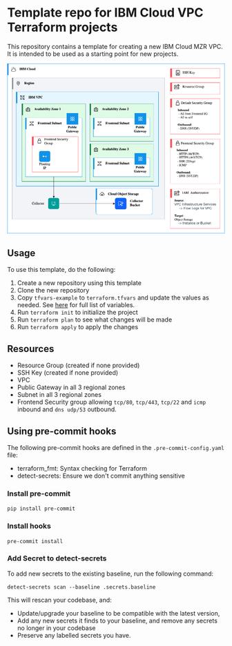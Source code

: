 # Template repo for IBM Cloud VPC Terraform projects

This repository contains a template for creating a new IBM Cloud MZR VPC. It is intended to be used as a starting point for new projects.

![Diagram of deployment](./ibmcloud-mzr-template-base.png)

## Usage

To use this template, do the following:

1. Create a new repository using this template
2. Clone the new repository
3. Copy `tfvars-example` to `terraform.tfvars` and update the values as needed. See [here](https://github.com/cloud-design-dev/ibmcloud-mzr-vpc-template/blob/main/INFO.md#inputs) for full list of variables.
4. Run `terraform init` to initialize the project
5. Run `terraform plan` to see what changes will be made
6. Run `terraform apply` to apply the changes

## Resources

- Resource Group (created if none provided)
- SSH Key (created if none provided)
- VPC
- Public Gateway in all 3 regional zones
- Subnet in all 3 regional zones
- Frontend Security group allowing `tcp/80`, `tcp/443`, `tcp/22` and `icmp` inbound and `dns udp/53` outbound. 

## Using pre-commit hooks

The following pre-commit hooks are defined in the `.pre-commit-config.yaml` file:

- terraform_fmt: Syntax checking for Terraform
- detect-secrets: Ensure we don't commit anything sensitive

### Install pre-commit

```shell
pip install pre-commit
```

### Install hooks

```shell
pre-commit install
```

### Add Secret to detect-secrets

To add new secrets to the existing baseline, run the following command:

```shell
detect-secrets scan --baseline .secrets.baseline
```

This will rescan your codebase, and:

- Update/upgrade your baseline to be compatible with the latest version,
- Add any new secrets it finds to your baseline, and remove any secrets no longer in your codebase
- Preserve any labelled secrets you have.

